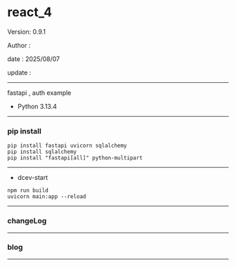 # react_4

 Version: 0.9.1

 Author  :

 date    : 2025/08/07

 update :

***

fastapi , auth example

* Python 3.13.4

***
### pip install

```
pip install fastapi uvicorn sqlalchemy
pip install sqlalchemy
pip install "fastapi[all]" python-multipart
```
***
* dcev-start

```
npm run build
uvicorn main:app --reload
```

***
### changeLog

***
### blog

***
